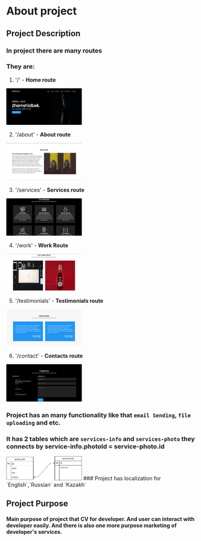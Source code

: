 # About project

## Project Description
### In project there are many routes
### They are:
1. '/' - **Home route**
<img src = 'PortfolioImages/home.png' width = "200">

2. '/about' - **About route**
<img src = 'PortfolioImages/about.png' width = "200">

3. '/services' - **Services route**
<img src = 'PortfolioImages/services.png' width = "200">

4. '/work' - **Work Route**
<img src = 'PortfolioImages/work.png' width = "200">

5. '/testimonials' - **Testimonials route**
<img src = 'PortfolioImages/testimonials.png' width = "200">

6. '/contact' - **Contacts route**
<img src = 'PortfolioImages/contact.png' width = "200">


### Project has an many functionality like that `email Sending`, `file uploading` and etc.
### It has 2 tables which are `services-info` and `services-photo` they connects by service-info.photoId = service-photo.id
 <img src = 'PortfolioImages/erDiagram.png' width = "200"> 
### Project has localization for `English`,`Russian` and `Kazakh`

## Project Purpose 
#### Main purpose of project that CV for developer. And user can interact with developer easily. And there is also one more purpose marketing of developer's services.